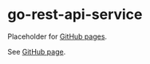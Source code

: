 # go-rest-api-service

Placeholder for [GitHub pages].

See [GitHub page].

[GitHub page]: https://garage.senzing.com/go-rest-api-service
[GitHub pages]: https://pages.github.com/

